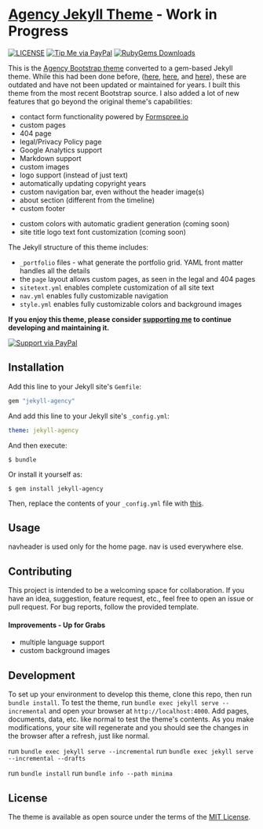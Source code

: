 <!--[Creating Gem Based Themes For Jekyll](https://www.chrisanthropic.com/blog/2016/creating-gem-based-themes-for-jekyll/)-->

# [Agency Jekyll Theme](https://raviriley.github.io/agency-jekyll-theme) - Work in Progress

[![LICENSE](https://img.shields.io/badge/license-MIT-lightgrey.svg)](https://github.com/raviriley/agency-jekyll-theme/blob/master/LICENSE.txt)
[![Tip Me via PayPal](https://img.shields.io/badge/PayPal-tip%20me-green.svg?logo=paypal)](https://www.paypal.me/raviriley)
[![RubyGems Downloads](https://img.shields.io/gem/dt/jekyll-agency.svg)](https://rubygems.org/gems/jekyll-agency)


This is the [Agency Bootstrap theme](https://startbootstrap.com/themes/agency/) converted to a gem-based Jekyll theme. While this had been done before, ([here](https://github.com/y7kim/agency-jekyll-theme), [here](https://github.com/SotiriosVrachas/jekyll-theme-startbootstrap-agency), and [here](https://github.com/laklau/agency-jekyll-theme/)), these are outdated and have not been updated or maintained for years. I built this theme from the most recent Bootstrap source. I also added a lot of new features that go beyond the original theme's capabilities:

- contact form functionality powered by [Formspree.io](https://formspree.io)
- custom pages
- 404 page
- legal/Privacy Policy page
- Google Analytics support
- Markdown support
- custom images
- logo support (instead of just text)
- automatically updating copyright years
- custom navigation bar, even without the header image(s)
- about section (different from the timeline)
- custom footer
<!-- - portfolio carousel (coming soon) -->
- custom colors with automatic gradient generation (coming soon)
- site title logo text font customization (coming soon)

The Jekyll structure of this theme includes:

- `_portfolio` files - what generate the portfolio grid. YAML front matter handles all the details
- the `page` layout allows custom pages, as seen in the legal and 404 pages
- `sitetext.yml` enables complete customization of all site text
- `nav.yml` enables fully customizable navigation
- `style.yml` enables fully customizable colors and background images


**If you enjoy this theme, please consider [supporting me](https://www.paypal.me/raviriley) to continue developing and maintaining it.**

[![Support via PayPal](https://cdn.rawgit.com/twolfson/paypal-github-button/1.0.0/dist/button.svg)](https://www.paypal.me/raviriley)

## Installation

Add this line to your Jekyll site's `Gemfile`:

```ruby
gem "jekyll-agency"
```

And add this line to your Jekyll site's `_config.yml`:

```yaml
theme: jekyll-agency
```

And then execute:

    $ bundle

Or install it yourself as:

    $ gem install jekyll-agency

Then, replace the contents of your `_config.yml` file with [this](https://github.com/raviriley/agency-jekyll-theme/blob/master/_config.yml).

## Usage

<!--TODO: Write usage instructions here. Describe your available layouts, includes, sass and/or assets.-->

navheader is used only for the home page. nav is used everywhere else.

## Contributing

This project is intended to be a welcoming space for collaboration. If you have an idea, suggestion, feature request, etc., feel free to open an issue or pull request.
For bug reports, follow the provided template.

#### Improvements - Up for Grabs

- multiple language support
- custom background images

## Development

To set up your environment to develop this theme, clone this repo, then run `bundle install`. To test the theme, run `bundle exec jekyll serve --incremental` and open your browser at `http://localhost:4000`. Add pages, documents, data, etc. like normal to test the theme's contents. As you make modifications, your site will regenerate and you should see the changes in the browser after a refresh, just like normal.

run `bundle exec jekyll serve --incremental`
run `bundle exec jekyll serve --incremental --drafts`

run `bundle install`
run `bundle info --path minima`


## License

The theme is available as open source under the terms of the [MIT License](https://opensource.org/licenses/MIT).

